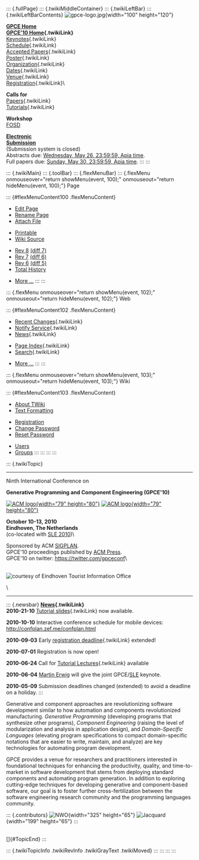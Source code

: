 ::: {.fullPage}
::: {.twikiMiddleContainer}
::: {.twikiLeftBar}
::: {.twikiLeftBarContents}
![gpce-logo.jpg](../pub/GPCE10/WebLeftBar/gpce-logo.jpg){width="100"
height="120"}

**[GPCE Home](http://program-transformation.org/Gpce)**\
**[GPCE\'10 Home](WebHome){.twikiLink}**\
[Keynotes](KeynoteSpeakers){.twikiLink}\
[Schedule](ConferenceProgram){.twikiLink}\
[Accepted Papers](AcceptedPapers){.twikiLink}\
[Poster](Poster){.twikiLink}\
[Organization](ConferenceOrganization){.twikiLink}\
[Dates](ImportantDates){.twikiLink}\
[Venue](ConferenceVenue){.twikiLink}\
[Registration](ConferenceRegistration){.twikiLink}\

**Calls for**\
[Papers](CallForPapers){.twikiLink}\
[Tutorials](CallForTutorials){.twikiLink}

**Workshop**\
[FOSD](http://www.infosun.fim.uni-passau.de/cl/staff/apel/FOSD2010/index.html)

**[Electronic\
Submission](http://www.easychair.org/conferences/?conf=gpce10)**\
(Submission system is closed)\
Abstracts due: [Wednesday, May 26, 23:59:59, Apia
time](http://www.timeanddate.com/worldclock/fixedtime.html?month=5&day=26&year=2010&hour=23&min=59&sec=59&p1=282).\
Full papers due: [Sunday, May 30, 23:59:59, Apia
time](http://www.timeanddate.com/worldclock/fixedtime.html?month=5&day=30&year=2010&hour=23&min=59&sec=59&p1=282).
:::
:::

::: {.twikiMain}
::: {.toolBar}
::: {.flexMenuBar}
::: {.flexMenu onmouseover="return showMenu(event, 100);" onmouseout="return hideMenu(event, 100);"}
Page

::: {#flexMenuContent100 .flexMenuContent}
-   [Edit
    Page](http://www.program-transformation.org/edit/GPCE10/WebHome?t=1536826142)
-   [Rename
    Page](http://www.program-transformation.org/rename/GPCE10/WebHome)
-   [Attach
    File](http://www.program-transformation.org/attach/GPCE10/WebHome)

<!-- -->

-   [Printable](http://www.program-transformation.org/view/GPCE10/WebHome?skin=print.pattern)
-   [Wiki
    Source](http://www.program-transformation.org/view/GPCE10/WebHome?skin=text&raw=on&contenttype=text/plain)

<!-- -->

-   [Rev
    8](http://www.program-transformation.org/view/GPCE10/WebHome?rev=1.8)
    [(diff 7)](http://www.program-transformation.org/rdiff/GPCE10/WebHome?rev1=1.8&rev2=1.7)
-   [Rev
    7](http://www.program-transformation.org/view/GPCE10/WebHome?rev=1.7)
    [(diff 6)](http://www.program-transformation.org/rdiff/GPCE10/WebHome?rev1=1.7&rev2=1.6)
-   [Rev
    6](http://www.program-transformation.org/view/GPCE10/WebHome?rev=1.6)
    [(diff 5)](http://www.program-transformation.org/rdiff/GPCE10/WebHome?rev1=1.6&rev2=1.5)
-   [Total
    History](http://www.program-transformation.org/rdiff/GPCE10/WebHome)

<!-- -->

-   [More
    \...](http://www.program-transformation.org/oops/GPCE10/WebHome?template=oopsmore&param1=1.8&param2=1.8)
:::
:::

::: {.flexMenu onmouseover="return showMenu(event, 102);" onmouseout="return hideMenu(event, 102);"}
Web

::: {#flexMenuContent102 .flexMenuContent}
-   [Recent Changes](WebChanges){.twikiLink}
-   [Notify Service](WebNotify){.twikiLink}
-   [News](WebNews){.twikiLink}

<!-- -->

-   [Page Index](WebIndex){.twikiLink}
-   [Search](WebSearch){.twikiLink}

<!-- -->

-   [More
    \...](http://www.program-transformation.org/oops/GPCE10/WebHome?template=oopsmore&param1=1.8&param2=1.8)
:::
:::

::: {.flexMenu onmouseover="return showMenu(event, 103);" onmouseout="return hideMenu(event, 103);"}
Wiki

::: {#flexMenuContent103 .flexMenuContent}
-   [About
    TWiki](http://www.program-transformation.org/view/TWiki/WebHome)
-   [Text
    Formatting](http://www.program-transformation.org/view/TWiki/TextFormattingRules)

<!-- -->

-   [Registration](http://www.program-transformation.org/view/TWiki/TWikiRegistration)
-   [Change
    Password](http://www.program-transformation.org/view/TWiki/ChangePassword)
-   [Reset
    Password](http://www.program-transformation.org/view/TWiki/ResetPassword)

<!-- -->

-   [Users](http://www.program-transformation.org/view/Main/TWikiUsers)
-   [Groups](http://www.program-transformation.org/view/Main/TWikiGroups)
:::
:::
:::
:::

::: {.twikiTopic}

------------------------------------------------------------------------

Ninth International Conference on

**Generative Programming and Component Engineering (GPCE\'10)**

[![ACM logo](../pub/GPCE10/ConferenceHeader/acm_logo.jpg){width="79"
height="80"}](http://www.acm.org/) [![ACM
logo](../pub/GPCE10/ConferenceHeader/acm_logo.jpg){width="79"
height="80"}](http://www.acm.org/)

**October 10-13, 2010**\
**Eindhoven, The Netherlands**\
(co-located with [SLE 2010](http://planet-sl.org/sle2010/))\

Sponsored by ACM [SIGPLAN](http://www.acm.org/sigplan/).\
GPCE\'10 proceedings published by [ACM
Press](http://www.acm.org/pubs/).\
GPCE\'10 on twitter: <https://twitter.com/gpceconf>\

\
![courtesy of Eindhoven Tourist Information
Office](../pub/GPCE10/WebHome/PINS-5-scaled.jpg "courtesy of Eindhoven Tourist Information Office")

\

------------------------------------------------------------------------

::: {.newsbar}
**[News](WebNews){.twikiLink}**\
**2010-21-10** [Tutorial slides](ConferenceProgram){.twikiLink} now
available.

**2010-10-10** Interactive conference schedule for mobile devices:
<http://confplan.zef.me/confplan.html>

**2010-09-03** Early [registration
deadline](ConferenceRegistration){.twikiLink} extended!

**2010-07-01** Registration is now open!

**2010-06-24** Call for [Tutorial
Lectures](CallForTutorials){.twikiLink} available

**2010-06-04** [Martin Erwig](http://web.engr.oregonstate.edu/~erwig/)
will give the joint GPCE/[SLE](http://planet-sl.org/sle2010) keynote.

**2010-05-09** Submission deadlines changed (extended) to avoid a
deadline on a holiday.
:::

Generative and component approaches are revolutionizing software
development similar to how automation and components revolutionized
manufacturing. *Generative Programming* (developing programs that
synthesize other programs), *Component Engineering* (raising the level
of modularization and analysis in application design), and
*Domain-Specific Languages* (elevating program specifications to compact
domain-specific notations that are easier to write, maintain, and
analyze) are key technologies for automating program development.

GPCE provides a venue for researchers and practitioners interested in
foundational techniques for enhancing the productivity, quality, and
time-to-market in software development that stems from deploying
standard components and automating program generation. In addition to
exploring cutting-edge techniques for developing generative and
component-based software, our goal is to foster further
cross-fertilization between the software engineering research community
and the programming languages community.

::: {.contributors}
![NWO](../pub/GPCE10/ContributorLogos/NWO.jpg "NWO"){width="325"
height="65"}
![Jacquard](../pub/GPCE10/ContributorLogos/Jacquard.jpg "Jacquard"){width="199"
height="65"}
:::

\
[]{#TopicEnd}
:::

::: {.twikiTopicInfo .twikiRevInfo .twikiGrayText .twikiMoved}
:::
:::
:::
:::
